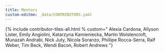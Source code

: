 ```yaml
---
title: Mentors
custom-editme: _data/CONTRIBUTORS.yaml
---
```


{% include contributor-tiles-all.html % custom="
Alexia Cardona, 
Allyson Lister, 
Emily Angiolini, 
Katarzyna Kamieniecka, 
Martin Wolstencroft, 
Munazah Andrabi, 
Nick Juty, 
Nicola Soranzo, 
Phillipe Rocca-Serra, 
Ralf Weber, 
Tim Beck, 
Wendi Bacon, 
Robert Andrews 
"}
